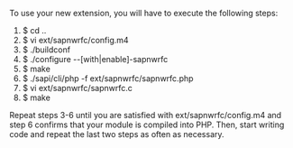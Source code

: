 To use your new extension, you will have to execute the following steps:

1.  $ cd ..
2.  $ vi ext/sapnwrfc/config.m4
3.  $ ./buildconf
4.  $ ./configure --[with|enable]-sapnwrfc
5.  $ make
6.  $ ./sapi/cli/php -f ext/sapnwrfc/sapnwrfc.php
7.  $ vi ext/sapnwrfc/sapnwrfc.c
8.  $ make

Repeat steps 3-6 until you are satisfied with ext/sapnwrfc/config.m4 and
step 6 confirms that your module is compiled into PHP. Then, start writing
code and repeat the last two steps as often as necessary.
